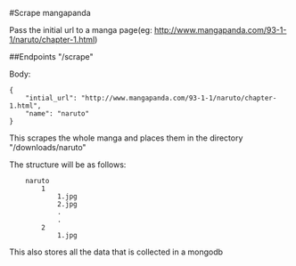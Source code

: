 #Scrape mangapanda

Pass the initial url to a manga page(eg: http://www.mangapanda.com/93-1-1/naruto/chapter-1.html)

##Endpoints
"/scrape"

Body:

```
{
    "intial_url": "http://www.mangapanda.com/93-1-1/naruto/chapter-1.html",
    "name": "naruto"
}
```

This scrapes the whole manga and places them in the directory "/downloads/naruto"

The structure will be as follows:

```downloads
    naruto
        1
            1.jpg
            2.jpg
            .
            .
        2
            1.jpg
```

This also stores all the data that is collected in a mongodb